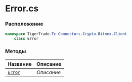 
# Error.cs
### Расположение
```csharp
namespace TigerTrade.Tc.Connectors.Crypto.Bitmex.Client  
    class Error
```

### Методы
| Название | Описание |
| --- | --- |
| [`Error`](./Методы/Error.md) | *Описание* |

